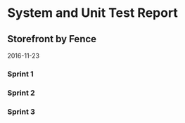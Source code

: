 # System and Unit Test Report
## Storefront by Fence
2016-11-23

### Sprint 1

### Sprint 2

### Sprint 3
